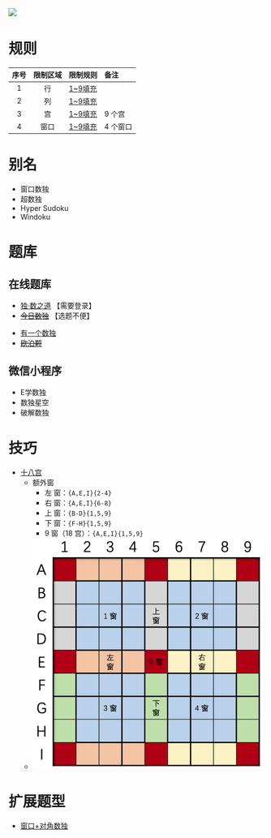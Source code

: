 ![](https://cn.sudoku.today/pic/windoku/9939_426764.png)

# 规则

| 序号  | 限制区域 | 限制规则    | 备注    |
|:---:|:----:|:--------|:------|
|  1  |  行   | [1~9填充] |       |
|  2  |  列   | [1~9填充] |       |
|  3  |  宫   | [1~9填充] | 9 个宫  |
|  4  |  窗口  | [1~9填充] | 4 个窗口 |

# 别名

- 窗口数独
- 超数独
- Hyper Sudoku
- Windoku

# 题库

## 在线题库

- [独·数之道](http://www.sudokufans.org.cn/lx/game.index.php?type=win) 【需要登录】
- ~~[今日数独]~~ 【选题不便】

[今日数独]: https://cn.sudoku.today/g-windoku/
- [有一个数独](https://shudu.one/hyper-sudoku.php)
- ~~[欧泊颗]~~

## 微信小程序

- E学数独
- 数独星空
- 破解数独

# 技巧

- [十八宫](https://www.bilibili.com/read/cv10045615)
    - 额外窗
        - 左 窗：`{A,E,I}{2-4}`
        - 右 窗：`{A,E,I}{6-8}`
        - 上 窗：`{B-D}{1,5,9}`
        - 下 窗：`{F-H}{1,5,9}`
        - 9 窗（18 宫）：`{A,E,I}{1,5,9}`
    - ![](../../../../../images/position/窗口数独.png)

# 扩展题型

- [窗口+对角数独](../../../混合类/窗口+对角数独.md)

[1~9填充]: ../../../../../rules.md#1~9填充

[欧泊颗]: https://www.oubk.com/sudoku/windoku-3x3-0.html?level=5